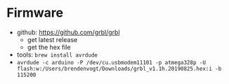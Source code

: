 # Firmware

- github: https://github.com/grbl/grbl
  - get latest release
  - get the hex file
- tools: `brew install avrdude`
- `avrdude -c arduino -P /dev/cu.usbmodem11101 -p atmega328p -U flash:w:/Users/brendenvogt/Downloads/grbl_v1.1h.20190825.hex:i -b 115200`
